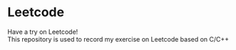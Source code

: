 # Leetcode
Have a try on Leetcode!       
This repository is used to record my exercise on Leetcode based on C/C++
